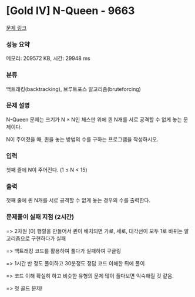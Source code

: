 # [Gold IV] N-Queen - 9663 

[문제 링크](https://www.acmicpc.net/problem/9663) 

### 성능 요약

메모리: 209572 KB, 시간: 29948 ms

### 분류

백트래킹(backtracking), 브루트포스 알고리즘(bruteforcing)

### 문제 설명

<p>N-Queen 문제는 크기가 N × N인 체스판 위에 퀸 N개를 서로 공격할 수 없게 놓는 문제이다.</p>

<p>N이 주어졌을 때, 퀸을 놓는 방법의 수를 구하는 프로그램을 작성하시오.</p>

### 입력 

 <p>첫째 줄에 N이 주어진다. (1 ≤ N < 15)</p>

### 출력 

 <p>첫째 줄에 퀸 N개를 서로 공격할 수 없게 놓는 경우의 수를 출력한다.</p>

### 문제풀이 실패 지점 (2시간)

=> 2차원 [0] 행렬을 만들어서 퀸이 배치되면 가로, 세로, 대각선이 모두 1로 바뀌는 알고리즘으로 구현하다가 실패

=> 백트래킹 코드를 활용하여 풀다가 실패하여 구글링

=> 1시간 반 정도 풀이하고 30분정도 정답 코드 이해한 뒤에 풀이

=> 코드 이해 확실히 하고 비슷한 유형의 문제 많이 풀다보면 익숙해질 것 같음.

=> 첫 골드 문제!
